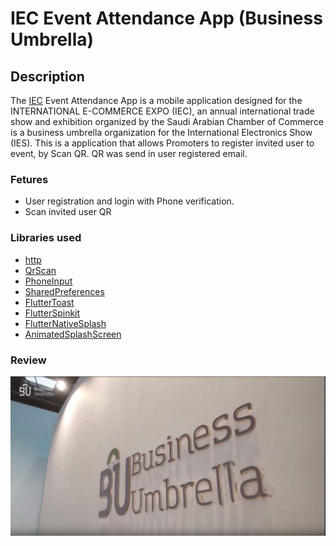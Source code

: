 # IEC Event Attendance App (Business Umbrella)

## Description
The [IEC](https://umbrella.sa/site/event/IEC) Event Attendance App is a mobile application designed for the INTERNATIONAL E-COMMERCE EXPO (IEC), an annual international trade show and exhibition organized by the Saudi Arabian Chamber of Commerce is a business umbrella organization for the International Electronics Show (IES).
This is a application that allows Promoters to register invited user to event, by Scan QR.
QR was send in user registered email.

### Fetures
- User registration and login with Phone verification.
- Scan invited user QR

### Libraries used
- [http][http lib]
- [QrScan][QrScan lib]
- [PhoneInput][PhoneInput lib]
- [SharedPreferences][SharedPreferences lib]
- [FlutterToast][FlutterToast lib]
- [FlutterSpinkit][FlutterSpinkit lib]
- [FlutterNativeSplash][FlutterNativeSplash lib]
- [AnimatedSplashScreen][AnimatedSplashScreen lib]

### Review
<p align="center"><img src="https://github.com/HusseinMohammedHussein/Event-Attendance-App/blob/Dev-2.0.0/lib/assets/review/BU.jpg" alt="BU App"></p>





[http lib]: https://pub.dev/packages/http
[QrScan lib]: https://pub.dev/packages/qr_code_scanner
[PhoneInput lib]: https://pub.dev/packages/intl_phone_number_input
[SharedPreferences lib]: https://pub.dev/packages/shared_preferences
[FlutterToast lib]: https://pub.dev/packages/fluttertoast
[FlutterSpinkit lib]: https://pub.dev/packages/flutter_spinkit
[FlutterNativeSplash lib]: https://pub.dev/packages/flutter_native_splash
[AnimatedSplashScreen lib]: https://pub.dev/packages/animated_splash_screen
